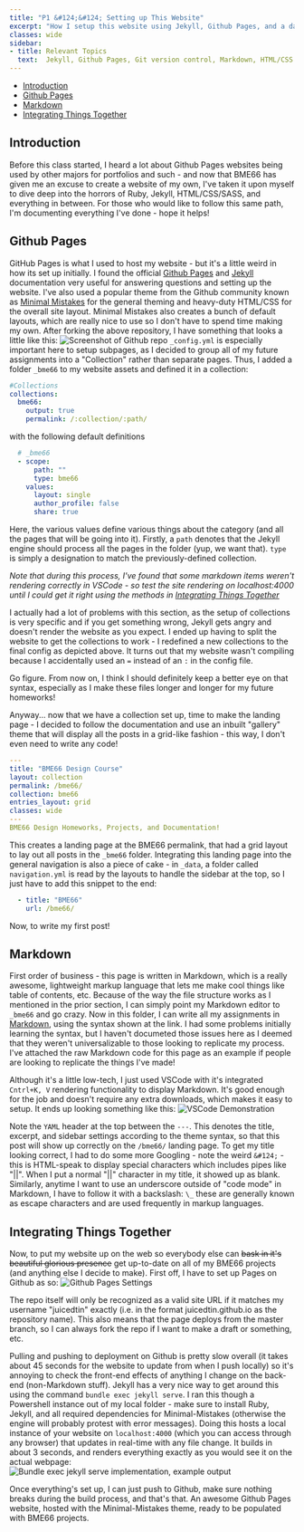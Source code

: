 ```yaml
---
title: "P1 &#124;&#124; Setting up This Website"
excerpt: "How I setup this website using Jekyll, Github Pages, and a dash of HTML!"
classes: wide
sidebar:
- title: Relevant Topics
  text:  Jekyll, Github Pages, Git version control, Markdown, HTML/CSS
---
```

- [Introduction ](#introduction-)
- [Github Pages ](#github-pages-)
- [Markdown ](#markdown-)
- [Integrating Things Together ](#integrating-things-together-)

## Introduction <a name="Introduction"></a>

Before this class started, I heard a lot about Github Pages websites being used by other majors for portfolios and such - and now that BME66 has given me an excuse to create a website of my own, I've taken it upon myself to dive deep into the horrors of Ruby, Jekyll, HTML/CSS/SASS, and everything in between. For those who would like to follow this same path, I'm documenting everything I've done - hope it helps!

## Github Pages <a name = "GithubPages"></a>

GitHub Pages is what I used to host my website - but it's a little weird in how its set up initially. I found the official [Github Pages](https://docs.github.com/en/pages) and [Jekyll](https://jekyllrb.com/docs/) documentation very useful for answering questions and setting up the website. I've also used a popular theme from the Github community known as [Minimal Mistakes]("https://github.com/mmistakes/minimal-mistakes") for the general theming and heavy-duty HTML/CSS for the overall site layout. Minimal Mistakes also creates a bunch of default layouts, which are really nice to use so I don't have to spend time making my own. After forking the above repository, I have something that looks a little like this: 
![Screenshot of Github repo](/assets/images/P1/GithubRepo.png)
`_config.yml` is especially important here to setup subpages, as I decided to group all of my future assignments into a "Collection" rather than separate pages. Thus, I added a folder `_bme66` to my website assets and defined it in a collection:

~~~yaml
#Collections
collections:
  bme66:
    output: true
    permalink: /:collection/:path/
~~~
with the following default definitions
~~~yaml
  # _bme66
  - scope:
      path: ""
      type: bme66
    values:
      layout: single
      author_profile: false
      share: true 
~~~
Here, the various values define various things about the category (and all the pages that will be going into it). Firstly, a `path` denotes that the Jekyll engine should process all the pages in the folder (yup, we want that). `type` is simply a designation to match the previously-defined collection. 

_Note that during this process, I've found that some markdown items weren't rendering correctly in VSCode - so test the site rendering on localhost:4000 until I could get it right using the methods in [Integrating Things Together](#Integrate)_

I actually had a lot of problems with this section, as the setup of collections is very specific and if you get something wrong, Jekyll gets angry and doesn't render the website as you expect. I ended up having to split the website to get the collections to work - I redefined a new collections to the final config as depicted above. It turns out that my website wasn't compiling because I accidentally used an `=` instead of an `:` in the config file. 

Go figure. From now on, I think I should definitely keep a better eye on that syntax, especially as I make these files longer and longer for my future homeworks!

Anyway... now that we have a collection set up, time to make the landing page - I decided to follow the documentation and use an inbuilt "gallery" theme that will display all the posts in a grid-like fashion - this way, I don't even need to write any code!

~~~yaml
---
title: "BME66 Design Course"
layout: collection
permalink: /bme66/
collection: bme66
entries_layout: grid
classes: wide
---
BME66 Design Homeworks, Projects, and Documentation!
~~~

This creates a landing page at the BME66 permalink, that had a grid layout to lay out all posts in the `_bme66` folder. Integrating this landing page into the general navigation is also a piece of cake - in `_data`, a folder called `navigation.yml` is read by the layouts to handle the sidebar at the top, so I just have to add this snippet to the end:
~~~yaml
  - title: "BME66"
    url: /bme66/
~~~
Now, to write my first post!

## Markdown <a name="Markdown"></a>

First order of business - this page is written in Markdown, which is a really awesome, lightweight markup language that lets me make cool things like table of contents, etc. Because of the way the file structure works as I mentioned in the prior section, I can simply point my Markdown editor to `_bme66` and go crazy.
Now in this folder, I can write all my assignments in <a href="https://www.markdownguide.org/basic-syntax/">Markdown</a>, using the syntax shown at the link. I had some problems initially learning the syntax, but I haven't documeted those issues here as I deemed that they weren't universalizable to those looking to replicate my process. I've attached the raw Markdown code for this page as an example if people are looking to replicate the things I've made!

Although it's a little low-tech, I just used VSCode with it's integrated `Cntrl+K, V` rendering functionality to display Markdown. It's good enough for the job and doesn't require any extra downloads, which makes it easy to setup. It ends up looking something like this:
![VSCode Demonstration](/assets/images/P1/MDDemo.png)

Note the `YAML` header at the top between the `---`. This denotes the title, excerpt, and sidebar settings according to the theme syntax, so that this post will show up correctly on the `/bme66/` landing page. 
To get my title looking correct, I had to do some more Googling -  note the weird `&#124;` - this is HTML-speak to display special characters which includes pipes like "||". When I put a normal "||" character in my title, it showed up as blank. Similarly, anytime I want to use an underscore outside of "code mode" in Markdown, I have to follow it with a backslash: `\_` these are generally known as escape characters and are used frequently in markup languages.

## Integrating Things Together <a name = "Integrate"></a>

Now, to put my website up on the web so everybody else can ~~bask in it's beautiful glorious presence~~ get up-to-date on all of my BME66 projects (and anything else I decide to make). First off, I have to set up Pages on Github as so:
![Github Pages Settings](/assets/images/P1/PagesSettings.png)

The repo itself will only be recognized as a valid site URL if it matches my username "juicedtin" exactly (i.e. in the format juicedtin.github.io as the repository name). This also means that the page deploys from the master branch, so I can always fork the repo if I want to make a draft or something, etc.

Pulling and pushing to deployment on Github is pretty slow overall (it takes about 45 seconds for the website to update from when I push locally) so it's annoying to check the front-end effects of anything I change on the back-end (non-Markdown stuff). Jekyll has a very nice way to get around this using the command `bundle exec jekyll serve`. I ran this though a Powershell instance out of my local folder - make sure to install Ruby, Jekyll, and all required dependencies for Minimal-Mistakes (otherwise the engine will probably protest with error messages). Doing this hosts a local instance of your website on `localhost:4000` (which you can access through any browser) that updates in real-time with any file change. It builds in about 3 seconds, and renders everything exactly as you would see it on the actual webpage:
![Bundle exec jekyll serve implementation, example output](/assets/images/P1/BundleExec.png)

Once everything's set up, I can just push to Github, make sure nothing breaks during the build process, and that's that. An awesome Github Pages website, hosted with the Minimal-Mistakes theme, ready to be populated with BME66 projects. 